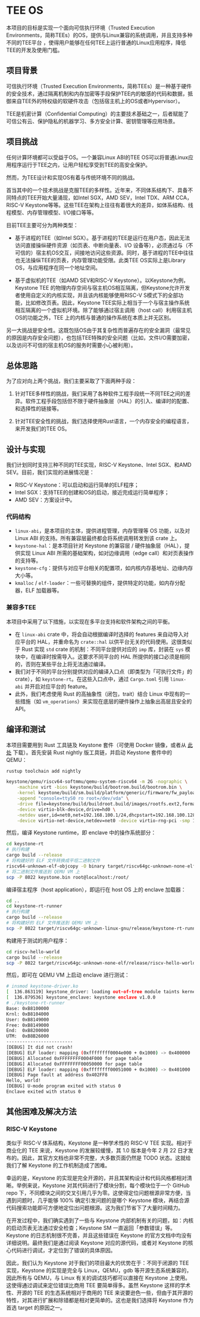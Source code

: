 # TEE OS

本项目的目标是实现一个面向可信执行环境（Trusted Execution Environments，简称TEEs）的OS，提供与Linux兼容的系统调用，并且支持多种不同的TEE平台 ，使得用户能够在任何TEE上运行普通的Linux应用程序，降低TEE的开发及使用门槛。

## 项目背景

可信执行环境（Trusted Execution Environments，简称TEEs）是一种基于硬件的安全技术，通过隔离机制和内存加密等手段保护TEE内的敏感的代码和数据，抵御来自TEE外的特权级的软硬件攻击（包括宿主机上的OS或者Hypervisor）。

TEE是机密计算（Confidential Computing）的主要技术基础之一，后者赋能了可信公有云、保护隐私的机器学习、多方安全计算、密钥管理等应用场景。

## 项目挑战

任何计算环境都可以受益于OS。一个兼容Linux ABI的TEE OS可以将普通Linux应用程序运行于TEE之内，让用户轻松享受到TEE的高安全保护。

然而，为TEE设计和实现OS有着与传统环境不同的挑战。

首当其中的一个技术挑战是克服TEE的多样性。近年来，不同体系结构下、具备不同特点的TEE开始大量涌现，如Intel SGX，AMD SEV，Intel TDX、ARM CCA，RISC-V Keystone等等。这些TEE在架构上往往有着很大的差异，如体系结构、线程模型、内存管理模型、I/O接口等等。

目前TEE主要可分为两种类型：

* 基于进程的TEE（如Intel SGX）。基于进程的TEE是运行在用户态，因此无法访问直接操纵硬件资源（如页表、中断向量表、I/O 设备等），必须通过与（不可信的）宿主机OS交互，间接地访问这些资源。同时，基于进程的TEE中往往也无法操纵TEE的页表，内存管理功能受限。此类TEE OS实际上是Library OS，与应用程序在同一个地址空间。

* 基于虚拟机的TEE（如AMD SEV和RISC-V Keystone）。以Keystone为例，Keystone TEE 的物理内存空间与宿主机OS相互隔离，但Keystone允许开发者使用自定义的内核实现，并且该内核能够使用RISC-V S模式下的全部功能，比如修改页表。因此，Keystone TEE实际上相当于一个与宿主操作系统相互隔离的一个虚拟机环境。除了能够通过宿主调用（host call）利用宿主机OS的功能之外，TEE 上的内核与普通的操作系统在本质上并无区别。

另一大挑战是安全性。这既包括OS由于其复杂性而普遍存在的安全漏洞（最常见的原因是内存安全问题），也包括TEE特殊的安全问题（比如，文件I/O需要加密，以及访问不可信的宿主机OS的服务时需要小心被利用）。

## 总体思路

为了应对向上两个挑战，我们主要采取了下面两种手段：

1. 针对TEE多样性的挑战，我们采用了各种软件工程手段统一不同TEE之间的差异。软件工程手段包括但不限于硬件抽象层（HAL）的引入、编译时的配置、和选择性的链接等。

2. 针对TEE安全性的挑战，我们选择使用Rust语言，一个内存安全的编程语言，来开发我们的TEE OS。

## 设计与实现

我们计划同时支持三种不同的TEE实现，RISC-V Keystone、Intel SGX、和AMD SEV。目前，我们实现的进展情况是：
* RISC-V Keystone：可以启动和运行简单的ELF程序；
* Intel SGX：支持TEE的创建和OS的启动，接近完成运行简单程序；
* AMD SEV：方案设计中。

### 代码结构

* `linux-abi`，是本项目的主体，提供进程管理，内存管理等 OS 功能，以及对 Linux ABI 的支持。所有兼容层最终都会将系统调用转发到该 crate 上。
* `keystone-hal`：是本项目针对 Keystone 的兼容层 / 硬件抽象层（HAL），提供实现 Linux ABI 所需的基础架构，如对边缘调用（edge call）和对页表操作的支持等。
* `keystone-cfg`：提供与对应平台相关的配置项，如内核内存基地址、边缘内存大小等。
* `kmalloc` / `elf-loader`：一些可替换的组件，提供特定的功能，如内存分配器，ELF 加载器等。

### 兼容多TEE

本项目中采用了以下措施，以实现在多平台支持和软件架构之间的平衡。

* 在 `linux-abi` crate 中，将会自动根据编译时选择的 features 来自动导入对应平台的 HAL，并重命名为 `crate::hal` 以供平台无关的代码使用。这很类似于 Rust 实现 `std` crate 的机制：不同平台提供对应的 `imp` 库，封装在 `sys` 模块中，在编译时按需导入。这要求不同平台的 HAL 所提供的接口必须是相同的，否则在某些平台上将无法通过编译。
* 我们对于不同的平台分别提供对应的编译入口点（即类型为「可执行文件」的 crate），如 `keystone-rt`。在这些入口点中，通过 `Cargo.toml` 引用 `linux-abi` 并开启对应平台的 feature。
* 此外，我们考虑使用 Rust 的高抽象性（闭包，trait）结合 Linux 中现有的一些措施（如 `vm_operations`）来实现在底层的硬件操作上抽象出高层且安全的 API。

## 编译和测试


本项目需要用到 Rust 工具链及 Keystone 套件（可使用 Docker 镜像，或者从 [此处](https://github.com/new-tee-os/new-tee-os.github.io/releases/download/attachments/keystone-20210423.tar.gz) 下载）。首先安装 Rust nightly 版工具链，并启动 Keystone 套件中的 QEMU：

```sh
rustup toolchain add nightly

keystone/qemu/riscv64-softmmu/qemu-system-riscv64 -m 2G -nographic \
    -machine virt -bios keystone/build/bootrom.build/bootrom.bin \
    -kernel keystone/build/sm.build/platform/generic/firmware/fw_payload.elf \
    -append "console=ttyS0 ro root=/dev/vda" \
    -drive file=keystone/build/buildroot.build/images/rootfs.ext2,format=raw,id=hd0 \
    -device virtio-blk-device,drive=hd0 \
    -netdev user,id=net0,net=192.168.100.1/24,dhcpstart=192.168.100.128,hostfwd=tcp::8022-:22 \
    -device virtio-net-device,netdev=net0 -device virtio-rng-pci -smp 1
```

然后，编译 Keystone runtime，即 enclave 中的操作系统部分：

```sh
cd keystone-rt
# 执行构建
cargo build --release
# 将构建好的 ELF 文件转换成平坦二进制文件
riscv64-unknown-elf-objcopy -O binary target/riscv64gc-unknown-none-elf/release/keystone-rt keystone-rt.bin
# 将二进制文件推送到 QEMU VM 上
scp -P 8022 keystone.bin root@localhost:/root/
```

编译宿主程序（host application），即运行在 host OS 上的 enclave 加载器：

```sh
cd ..
cd keystone-rt-runner
# 执行构建
cargo build --release
# 将构建好的 ELF 文件推送到 QEMU VM 上
scp -P 8022 target/riscv64gc-unknown-linux-gnu/release/keystone-rt-runner root@localhost:/root/
```

构建用于测试的用户程序：

```sh
cd riscv-hello-world
cargo build --release
scp -P 8022 target/riscv64gc-unknown-none-elf/release/riscv-hello-world root@localhost:/root/keystone-init
```

然后，即可在 QEMU VM 上启动 enclave 进行测试：

```sh
# insmod keystone-driver.ko
[  136.863119] keystone_driver: loading out-of-tree module taints kernel.
[  136.879536] keystone_enclave: keystone enclave v1.0.0
# ./keystone-rt-runner
Base: 0xB8100000
Krnl: 0xB8104000
User: 0xB8149000
Free: 0xB8149000
End:  0xB8200000
UTM:  0xB8B26000
-------------------------
[DEBUG] It did not crash!
[DEBUG] ELF loader: mapping (0xffffffff0004e000 + 0x1000) -> 0x400000
[DEBUG] Allocated 0xFFFFFFFF0004F000 for page table
[DEBUG] Allocated 0xFFFFFFFF00050000 for page table
[DEBUG] ELF loader: mapping (0xffffffff00051000 + 0x1000) -> 0x401000
[DEBUG] Page fault at address 0x402FF8
Hello, world!
[DEBUG] U-mode program exited with status 0
Enclave exited with status 0
```


## 其他困难及解决方法

### RISC-V Keystone

类似于 RISC-V 体系结构，Keystone 是一种学术性的 RISC-V TEE 实现。相对于商业化的 TEE 来说，Keystone 的发展较缓慢，其 1.0 版本是今年 2 月 22 日才发布的。因此，其官方文档也非常不完整，大多数页面仍然是 TODO 状态。这就给我们了解 Keystone 的工作机制造成了困难。

幸运的是，Keystone 的实现是完全开源的，并且其架构设计和代码风格都相对清晰。举例来说，Keystone 对其代码进行了模块分割，每个模块位于一个 GitHub repo 下，不同模块之间的交叉引用几乎为零。这使得定位问题根源非常方便，当遇到问题时，几乎能够 100% 确定引发问题的是哪个 Keystone 模块，再结合源代码搜索功能即可方便地定位出问题根源。这为我们节省下了大量时间精力。

在开发过程中，我们确实遇到了一些与 Keystone 内部机制有关的问题，如：内核的启动页表无法通过安全检查；Keystone SM 一直返回「参数错误」等。Keystone 的日志机制很不完善，并且这些错误在 Keystone 的官方文档中均没有详细说明。最终我们是通过阅读 Keystone 对应的源代码，或者对 Keystone 的核心代码进行调试，才定位到了错误的具体原因。

因此，我们认为 Keystone 对于我们的项目最大的优势在于：不同于闭源的 TEE 实现，Keystone 的实现是完全与 Linux，QEMU，gdb 等开源生态系统兼容的，因此所有与 QEMU，与 Linux 有关的调试技巧都可以直接在 Keystone 上使用。这使得通过调试来定位错误比商用 TEE 要简单得多。虽然 Keystone 这样的学术性、开源的 TEE 的生态系统相对于商用的 TEE 来说要逊色一些，但由于其开源的特性，对其进行扩展和除错都是相对更简单的。这也是我们选择将 Keystone 作为首选 target 的原因之一。
